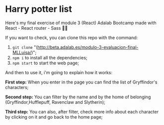 # Harry potter list

Here's my final exercise of module 3 (React) Adalab Bootcamp made with React - React router - Sass 👩‍💻

If you want to check, you can clone this repo with the command:

1. `git clone` "(http://beta.adalab.es/modulo-3-evaluacion-final-MLLuisa/)";
2. `npm i` to install all the dependencies;
3. `npm start` to start the web page;

And then to use it, i'm going to explain how it works:

**First step:**
When you enter in the page you can find the list of Gryffindor's characters;

**Second step:**
You can filter by the name and by the home of belonging (Gryffindor,Hufflepuff, Ravenclaw and Slytherin);

**Third step:**
You can also, after filter, check more info about each character by clicking on it and go back to the home page;
